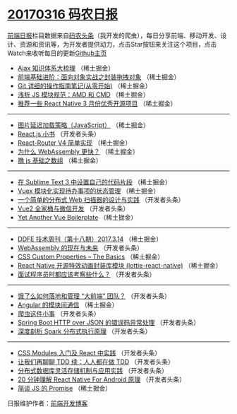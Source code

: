 # [20170316 码农日报](16.md)

[前端日报](https://qdkfweb.cn/c/news)栏目数据来自[码农头条](https://toutiao.qdkfweb.cn/)（我开发的爬虫），每日分享前端、移动开发、设计、资源和资讯等，为开发者提供动力，点击Star按钮来关注这个项目，点击Watch来收听每日的更新[Github主页](https://github.com/kujian/frontendDaily)
* [Ajax 知识体系大梳理](https://toutiao.qdkfweb.cn/30337.html) （稀土掘金）
* [前端基础进阶：面向对象实战之封装拖拽对象](https://toutiao.qdkfweb.cn/30339.html) （稀土掘金）
* [Git 详细的操作指南笔记(从零开始)](https://toutiao.qdkfweb.cn/30340.html) （稀土掘金）
* [浅析 JS 模块规范：AMD 和 CMD](https://toutiao.qdkfweb.cn/30331.html) （稀土掘金）
* [推荐一些 React Native 3 月份优秀开源项目](https://toutiao.qdkfweb.cn/30334.html) （稀土掘金）

***
* [图片延迟加载策略（JavaScript）](https://toutiao.qdkfweb.cn/30328.html) （稀土掘金）
* [React.js 小书](https://toutiao.qdkfweb.cn/30283.html) （开发者头条）
* [React-Router V4 简单实现](https://toutiao.qdkfweb.cn/30341.html) （稀土掘金）
* [为什么 WebAssembly 更快？](https://toutiao.qdkfweb.cn/30335.html) （稀土掘金）
* [撸 js 基础之数组](https://toutiao.qdkfweb.cn/30327.html) （稀土掘金）

***
* [在 Sublime Text 3 中设置自己的代码片段](https://toutiao.qdkfweb.cn/30325.html) （稀土掘金）
* [Vuex 模块化实现待办事项的状态管理](https://toutiao.qdkfweb.cn/30336.html) （稀土掘金）
* [一个简单的分布式 Web 扫描器的设计与实践](https://toutiao.qdkfweb.cn/30288.html) （开发者头条）
* [Vue2 全家桶与微信开发](https://toutiao.qdkfweb.cn/30289.html) （开发者头条）
* [Yet Another Vue Boilerplate](https://toutiao.qdkfweb.cn/30452.html) （稀土掘金）

***
* [DDFE 技术周刊（第十八期）2017.3.14](https://toutiao.qdkfweb.cn/30332.html) （稀土掘金）
* [WebAssembly 的现在与未来](https://toutiao.qdkfweb.cn/30506.html) （开发者头条）
* [CSS Custom Properties &#8211; The Basics](https://toutiao.qdkfweb.cn/30329.html) （稀土掘金）
* [React Native 开源特效动画封装库模块 (lottie-react-native)](https://toutiao.qdkfweb.cn/30330.html) （稀土掘金）
* [面试程序员时都应该考察些什么？](https://toutiao.qdkfweb.cn/30282.html) （开发者头条）

***
* [饿了么如何落地和管理 “大前端” 团队？](https://toutiao.qdkfweb.cn/30484.html) （开发者头条）
* [Angular 的模块间通信](https://toutiao.qdkfweb.cn/30457.html) （稀土掘金）
* [爬虫这件小事](https://toutiao.qdkfweb.cn/30296.html) （开发者头条）
* [Spring Boot HTTP over JSON 的错误码异常处理](https://toutiao.qdkfweb.cn/30497.html) （开发者头条）
* [深度剖析 Spark 分布式执行原理](https://toutiao.qdkfweb.cn/30301.html) （开发者头条）

***
* [CSS Modules 入门及 React 中实践](https://toutiao.qdkfweb.cn/30502.html) （开发者头条）
* [让我们再聊聊 TDD 续：人人都在做 TDD](https://toutiao.qdkfweb.cn/30302.html) （开发者头条）
* [分布式数据库灵活存储机制与应用实践](https://toutiao.qdkfweb.cn/30503.html) （开发者头条）
* [20 分钟理解 React Native For Android 原理](https://toutiao.qdkfweb.cn/30493.html) （开发者头条）
* [简谈 JS 的 Promise](https://toutiao.qdkfweb.cn/30454.html) （稀土掘金）

日报维护作者：[前端开发博客](https://qdkfweb.cn/) 